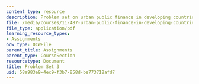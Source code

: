 ```yaml
---
content_type: resource
description: Problem set on urban public finance in developing countries.
file: /media/courses/11-487-urban-public-finance-in-developing-countries-fall-2004/58a983e94ec9f3b7858dbe773718afd7_problem_set_3.pdf
file_type: application/pdf
learning_resource_types:
- Assignments
ocw_type: OCWFile
parent_title: Assignments
parent_type: CourseSection
resourcetype: Document
title: Problem Set 3
uid: 58a983e9-4ec9-f3b7-858d-be773718afd7
---
```

